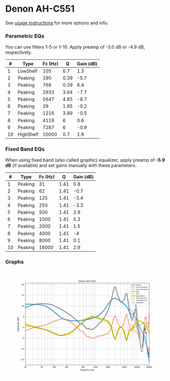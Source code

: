 # Denon AH-C551
See [usage instructions](https://github.com/jaakkopasanen/AutoEq#usage) for more options and info.

### Parametric EQs
You can use filters 1-5 or 1-10. Apply preamp of -5.0 dB or -4.9 dB, respectively.

|   # | Type      |   Fc (Hz) |    Q |   Gain (dB) |
|-----|-----------|-----------|------|-------------|
|   1 | LowShelf  |       105 | 0.7  |         1.3 |
|   2 | Peaking   |       190 | 0.39 |        -5.7 |
|   3 | Peaking   |       768 | 0.39 |         6.4 |
|   4 | Peaking   |      2933 | 3.64 |        -7.7 |
|   5 | Peaking   |      5647 | 4.65 |        -6.7 |
|   6 | Peaking   |        39 | 1.95 |        -0.2 |
|   7 | Peaking   |      1216 | 3.89 |        -0.5 |
|   8 | Peaking   |      4118 | 6    |         0.6 |
|   9 | Peaking   |      7287 | 6    |        -0.9 |
|  10 | HighShelf |     10000 | 0.7  |         1.9 |

### Fixed Band EQs
When using fixed band (also called graphic) equalizer, apply preamp of **-5.9 dB** (if available) and set gains manually with these parameters.

|   # | Type    |   Fc (Hz) |    Q |   Gain (dB) |
|-----|---------|-----------|------|-------------|
|   1 | Peaking |        31 | 1.41 |         0.8 |
|   2 | Peaking |        62 | 1.41 |        -0.7 |
|   3 | Peaking |       125 | 1.41 |        -3.4 |
|   4 | Peaking |       250 | 1.41 |        -3.3 |
|   5 | Peaking |       500 | 1.41 |         2.9 |
|   6 | Peaking |      1000 | 1.41 |         5.3 |
|   7 | Peaking |      2000 | 1.41 |         1.5 |
|   8 | Peaking |      4000 | 1.41 |        -4   |
|   9 | Peaking |      8000 | 1.41 |         0.1 |
|  10 | Peaking |     16000 | 1.41 |         2.9 |

### Graphs
![](./Denon%20AH-C551.png)
